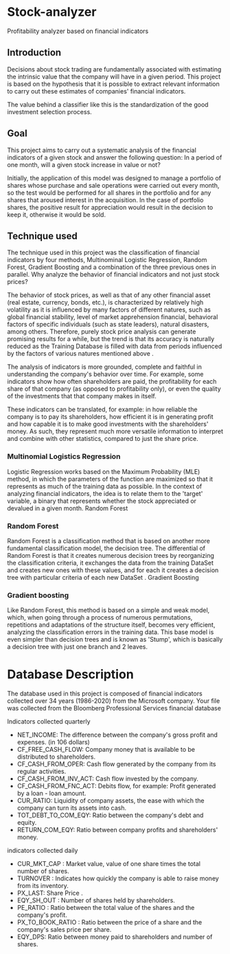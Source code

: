 # Stock-analyzer
Profitability analyzer based on financial indicators


## Introduction

Decisions about stock trading are fundamentally associated with estimating the intrinsic value that the company will have in a given period. This project is based on the hypothesis that it is possible to extract relevant information to carry out these estimates of companies' financial indicators.

The value behind a classifier like this is the standardization of the good investment selection process.



## Goal

This project aims to carry out a systematic analysis of the financial indicators of a given stock and answer the following question: In a period of one month, will a given stock increase in value or not?

Initially, the application of this model was designed to manage a portfolio of shares whose purchase and sale operations were carried out every month, so the test would be performed for all shares in the portfolio and for any shares that aroused interest in the acquisition. In the case of portfolio shares, the positive result for appreciation would result in the decision to keep it, otherwise it would be sold.



## Technique used

The technique used in this project was the classification of financial indicators by four methods, Multinominal Logistic Regression, Random Forest, Gradient Boosting and a combination of the three previous ones in parallel.
Why analyze the behavior of financial indicators and not just stock prices?

The behavior of stock prices, as well as that of any other financial asset (real estate, currency, bonds, etc.), is characterized by relatively high volatility as it is influenced by many factors of different natures, such as global financial stability, level of market apprehension financial, behavioral factors of specific individuals (such as state leaders), natural disasters, among others. Therefore, purely stock price analysis can generate promising results for a while, but the trend is that its accuracy is naturally reduced as the Training Database is filled with data from periods influenced by the factors of various natures mentioned above .

The analysis of indicators is more grounded, complete and faithful in understanding the company's behavior over time. For example, some indicators show how often shareholders are paid, the profitability for each share of that company (as opposed to profitability only), or even the quality of the investments that that company makes in itself.

These indicators can be translated, for example: in how reliable the company is to pay its shareholders, how efficient it is in generating profit and how capable it is to make good investments with the shareholders' money. As such, they represent much more versatile information to interpret and combine with other statistics, compared to just the share price.


### Multinomial Logistics Regression

Logistic Regression works based on the Maximum Probability (MLE) method, in which the parameters of the function are maximized so that it represents as much of the training data as possible. In the context of analyzing financial indicators, the idea is to relate them to the 'target' variable, a binary that represents whether the stock appreciated or devalued in a given month.
Random Forest

### Random Forest
Random Forest is a classification method that is based on another more fundamental classification model, the decision tree. The differential of Random Forest is that it creates numerous decision trees by reorganizing the classification criteria, it exchanges the data from the training DataSet and creates new ones with these values, and for each it creates a decision tree with particular criteria of each new DataSet .
Gradient Boosting

### Gradient boosting 
Like Random Forest, this method is based on a simple and weak model, which, when going through a process of numerous permutations, repetitions and adaptations of the structure itself, becomes very efficient, analyzing the classification errors in the training data. This base model is even simpler than decision trees and is known as 'Stump', which is basically a decision tree with just one branch and 2 leaves.



# Database Description

The database used in this project is composed of financial indicators collected over 34 years (1986-2020) from the Microsoft company. Your file was collected from the Bloomberg Professional Services financial database

Indicators collected quarterly

- NET_INCOME: The difference between the company's gross profit and expenses. (in 106 dollars)
- CF_FREE_CASH_FLOW: Company money that is available to be distributed to shareholders.
- CF_CASH_FROM_OPER: Cash flow generated by the company from its regular activities.
- CF_CASH_FROM_INV_ACT: Cash flow invested by the company.
- CF_CASH_FROM_FNC_ACT: Debits flow, for example: Profit generated by a loan - loan amount.
- CUR_RATIO: Liquidity of company assets, the ease with which the company can turn its assets into cash.
- TOT_DEBT_TO_COM_EQY: Ratio between the company's debt and equity.
- RETURN_COM_EQY: Ratio between company profits and shareholders' money.


indicators collected daily

- CUR_MKT_CAP : Market value, value of one share times the total number of shares.
- TURNOVER : Indicates how quickly the company is able to raise money from its inventory.
- PX_LAST: Share Price .
- EQY_SH_OUT : Number of shares held by shareholders.
- PE_RATIO : Ratio between the total value of the shares and the company's profit.
- PX_TO_BOOK_RATIO : Ratio between the price of a share and the company's sales price per share.
- EQY_DPS: Ratio between money paid to shareholders and number of shares.


